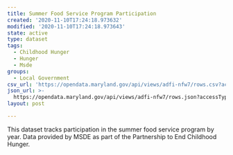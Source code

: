 ```yaml
---
title: Summer Food Service Program Participation
created: '2020-11-10T17:24:18.973632'
modified: '2020-11-10T17:24:18.973643'
state: active
type: dataset
tags:
  - Childhood Hunger
  - Hunger
  - Msde
groups:
  - Local Government
csv_url: 'https://opendata.maryland.gov/api/views/adfi-nfw7/rows.csv?accessType=DOWNLOAD'
json_url: >-
  https://opendata.maryland.gov/api/views/adfi-nfw7/rows.json?accessType=DOWNLOAD
layout: post

---
```

This dataset tracks participation in the summer food service program by year. Data provided by MSDE as part of the Partnership to End Childhood Hunger.
